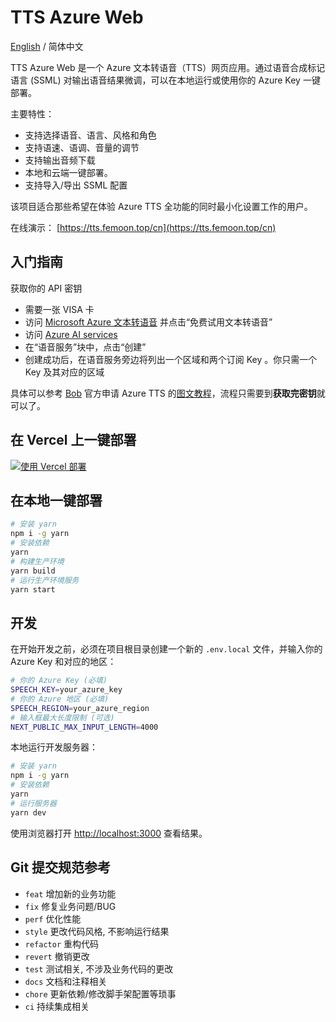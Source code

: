 # TTS Azure Web

[English](./README.md) / 简体中文

TTS Azure Web 是一个 Azure 文本转语音（TTS）网页应用。通过语音合成标记语言 (SSML) 对输出语音结果微调，可以在本地运行或使用你的 Azure Key 一键部署。

主要特性：

- 支持选择语音、语言、风格和角色
- 支持语速、语调、音量的调节
- 支持输出音频下载
- 本地和云端一键部署。
- 支持导入/导出 SSML 配置

该项目适合那些希望在体验 Azure TTS 全功能的同时最小化设置工作的用户。

在线演示： [https://tts.femoon.top/cn](https://tts.femoon.top/cn)

## 入门指南

获取你的 API 密钥

- 需要一张 VISA 卡
- 访问 [Microsoft Azure 文本转语音](https://azure.microsoft.com/zh-cn/products/ai-services/text-to-speech) 并点击“免费试用文本转语音”
- 访问 [Azure AI services](https://portal.azure.com/#view/Microsoft_Azure_ProjectOxford/CognitiveServicesHub/~/SpeechServices)
- 在“语音服务”块中，点击“创建”
- 创建成功后，在语音服务旁边将列出一个区域和两个订阅 Key 。你只需一个 Key 及其对应的区域

具体可以参考 [Bob](https://github.com/ripperhe/Bob) 官方申请 Azure TTS 的[图文教程](https://bobtranslate.com/service/tts/microsoft.html)，流程只需要到**获取完密钥**就可以了。

## 在 Vercel 上一键部署

[![使用 Vercel 部署](https://vercel.com/button)](https://vercel.com/new/clone?repository-url=https%3A%2F%2Fgithub.com%2FFemoon%2Ftts-azure-web&env=SPEECH_KEY&env=SPEECH_REGION&project-name=tts-azure-web&repository-name=tts-azure-web)

## 在本地一键部署

```bash
# 安装 yarn
npm i -g yarn
# 安装依赖
yarn
# 构建生产环境
yarn build
# 运行生产环境服务
yarn start
```

## 开发

在开始开发之前，必须在项目根目录创建一个新的 `.env.local` 文件，并输入你的 Azure Key 和对应的地区：

```bash
# 你的 Azure Key (必填)
SPEECH_KEY=your_azure_key
# 你的 Azure 地区 (必填)
SPEECH_REGION=your_azure_region
# 输入框最大长度限制 (可选)
NEXT_PUBLIC_MAX_INPUT_LENGTH=4000
```

本地运行开发服务器：

```bash
# 安装 yarn
npm i -g yarn
# 安装依赖
yarn
# 运行服务器
yarn dev
```

使用浏览器打开 [http://localhost:3000](http://localhost:3000/) 查看结果。

## Git 提交规范参考

- `feat` 增加新的业务功能
- `fix` 修复业务问题/BUG
- `perf` 优化性能
- `style` 更改代码风格, 不影响运行结果
- `refactor` 重构代码
- `revert` 撤销更改
- `test` 测试相关, 不涉及业务代码的更改
- `docs` 文档和注释相关
- `chore` 更新依赖/修改脚手架配置等琐事
- `ci` 持续集成相关
